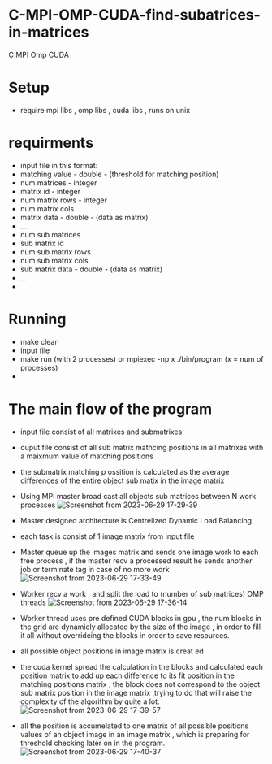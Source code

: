 # C-MPI-OMP-CUDA-find-subatrices-in-matrices
C MPI Omp CUDA
# Setup
- require mpi libs , omp libs  , cuda libs , runs on unix
# requirments
- input file in this format:
- matching value - double - (threshold for matching position)
- num matrices - integer
- matrix id - integer
- num matrix rows - integer
- num matrix cols
- matrix data - double - (data as matrix)
- ...
- num sub matrices
- sub matrix id
- num sub matrix rows
- num sub matrix cols
- sub matrix data - double - (data as matrix)
- ...
- 
# Running
- make clean
- input file
- make run (with 2 processes) or  mpiexec -np x ./bin/program (x = num of processes)
-
# The main flow of the program
- input file consist of all matrixes and submatrixes
- ouput file consist of all sub matrix mathcing positions in all matrixes with a maixmum value of matching positions
- the submatrix matching p ossition is calculated as the average differences of the entire object sub matix in the image matrix

- Using MPI master broad cast all objects sub matrices between N work processes
![Screenshot from 2023-06-29 17-29-39](https://github.com/cohenyuval315/C-MPI-OMP-CUDA-find-subatrices-in-matrices/assets/61754002/0879cbe8-fa4b-4e82-85ad-d760eb576534)


- Master designed architecture is Centrelized Dynamic Load Balancing.
- each task is consist of 1 image matrix from input file
- Master queue up the images matrix and sends one image work to each free process , if the master recv a processed result he sends another job or terminate tag in case of no more work
![Screenshot from 2023-06-29 17-33-49](https://github.com/cohenyuval315/C-MPI-OMP-CUDA-find-subatrices-in-matrices/assets/61754002/2ba0226c-b16a-40e9-bb03-b1a278259955)
  

- Worker recv a work , and split the load to (number of sub matrices) OMP threads 
![Screenshot from 2023-06-29 17-36-14](https://github.com/cohenyuval315/C-MPI-OMP-CUDA-find-subatrices-in-matrices/assets/61754002/551670ce-3e09-45fe-887d-7e3007662929)


- Worker thread uses pre defined CUDA blocks in gpu , the num blocks in the grid are dynamicly allocated by the size of the image , in order to fill it all without overrideing the blocks in order to save resources.
- all possible object positions in image matrix is creat ed
- the cuda kernel spread the calculation in the blocks and calculated each position matrix to add up each difference to its fit position in the matching positions matrix  , the block does not correspond to the object sub matrix position in the image matrix ,trying to do that will raise the complexity of the algorithm by quite a lot.
![Screenshot from 2023-06-29 17-39-57](https://github.com/cohenyuval315/C-MPI-OMP-CUDA-find-subatrices-in-matrices/assets/61754002/8dfa2830-3068-437c-8481-2bdbbe163ba4)


- all the position is accumelated to one matrix of all possible positions values  of an object image in an image matrix , which is preparing  for threshold checking later on in the program.
![Screenshot from 2023-06-29 17-40-37](https://github.com/cohenyuval315/C-MPI-OMP-CUDA-find-subatrices-in-matrices/assets/61754002/26f934e6-3396-4173-b890-1ac5a8fcf648)

